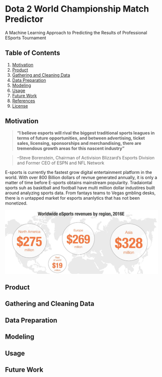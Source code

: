 # Dota 2 World Championship Match Predictor 
A Machine Learning Approach to Predicting the Results of Professional ESports Tournament

## Table of Contents
1. [Motivation](#motivation)
2. [Product](#product)
3. [Gathering and Cleaning Data](#gathering-and-cleaning-data)
4. [Data Preparation](#data-preparation)
5. [Modeling](#modeling)
6. [Usage](#usage)
7. [Future Work](#future-work)
8. [References](#references)
9. [License](#license)

## Motivation

>**“I believe esports will rival the biggest traditional sports leagues in terms of future opportunities, and between advertising, ticket sales, licensing, sponsorships and merchandising, there are tremendous growth areas for this nascent industry”**

>–Steve Borenstein, Chairman of Activision Blizzard’s Esports Division and Former CEO of ESPN and NFL Network

E-sports is currently the fastest grow digital entertainment platform in the world. With over 800 Billion dollars of revnue generated annually, it is only a matter of time before E-sports obtains mainstream popularity. Tradaiontal sports suh as basktball and football have multi million dollar industires built around analyzing sports data. From fantays teams to Vegas gmbling desks, there is n untapped market for esports ananlytics that has not been monetized. 


![alt text](https://github.com/jonathanklinn/Dota-2-Predicator/blob/master/Images/Esports%20Growth%201.jpg)


## Product



## Gathering and Cleaning Data



## Data Preparation

## Modeling

## Usage

## Future Work


